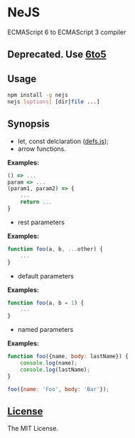 # NeJS

ECMAScript 6 to ECMAScript 3 compiler

## Deprecated. Use [6to5](https://github.com/6to5/6to5)
## Usage

```bash
npm install -g nejs
nejs [options] [dir|file ...]
```

## Synopsis

* let, const delclaration ([defs.js](https://github.com/olov/defs));
* arrow functions.

**Examples:**

```js
() => ...
param => ...
(param1, param2) => {
	...
	return ...
}
```

* rest parameters

**Examples:**

```js
function foo(a, b, ...other) {
	...
}
```

* default parameters

**Examples:**

```js
function foo(a, b = 1) {
	...
}
```

* named parameters

**Examples:**

```js
function foo({name, body: lastName}) {
	console.log(name);
	console.log(lastName);
}

foo({name: 'Foo', body: 'Bar'});
```

## [License](https://github.com/kobezzza/NeJS/blob/master/LICENSE)

The MIT License.
